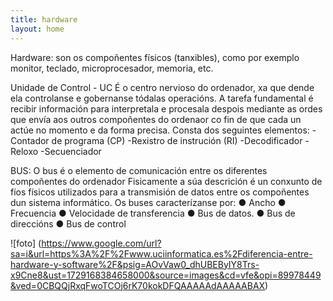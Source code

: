 ```yaml
---
title: hardware
layout: home
---
```

Hardware: son os compoñentes físicos (tanxibles), como por exemplo 
monitor, teclado, microprocesador, memoria, etc.

Unidade de Control - UC
É o centro nervioso do ordenador, xa que dende ela controlanse e 
gobernanse tódalas operacións. A tarefa fundamental é recibir información 
para interpretala e procesala despois mediante as ordes que envía aos 
outros compoñentes do ordenaor co fin de que cada un actúe no momento 
e da forma precisa.
Consta dos seguintes elementos:
-Contador de programa (CP)
-Rexistro de instrución (RI) 
-Decodificador 
-Reloxo
-Secuenciador

BUS:
O bus é o elemento de comunicación entre os diferentes compoñentes do ordenador 
Fisicamente a súa descrición é un conxunto de fíos físicos utilizados para a 
transmisión de datos entre os compoñentes dun sistema informático.
Os buses caracterízanse por:
● Ancho 
● Frecuencia
● Velocidade de transferencia 
● Bus de datos. 
● Bus de direccións
● Bus de control

![foto] (https://www.google.com/url?sa=i&url=https%3A%2F%2Fwww.uciinformatica.es%2Fdiferencia-entre-hardware-y-software%2F&psig=AOvVaw0_dhUBEByIY8Trs-x9Cne8&ust=1729168384658000&source=images&cd=vfe&opi=89978449&ved=0CBQQjRxqFwoTCOj6rK70kokDFQAAAAAdAAAAABAX)

